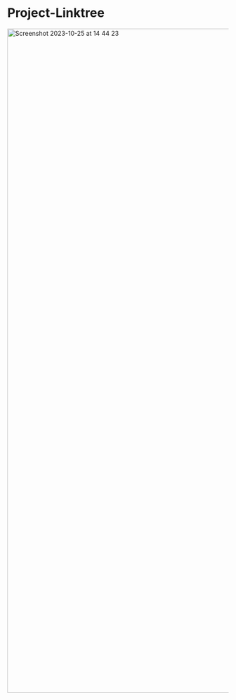 # Project-Linktree
<img width="1512" alt="Screenshot 2023-10-25 at 14 44 23" src="https://github.com/IMTheBale/Project-Linktree/assets/103919889/0208a068-677f-4457-a673-35cf5ded0922">
